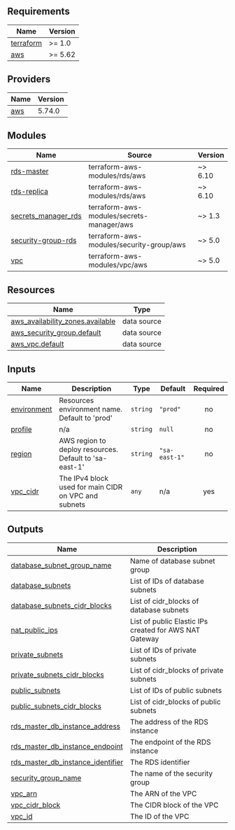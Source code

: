 ## Requirements

| Name | Version |
|------|---------|
| <a name="requirement_terraform"></a> [terraform](#requirement\_terraform) | >= 1.0 |
| <a name="requirement_aws"></a> [aws](#requirement\_aws) | >= 5.62 |

## Providers

| Name | Version |
|------|---------|
| <a name="provider_aws"></a> [aws](#provider\_aws) | 5.74.0 |

## Modules

| Name | Source | Version |
|------|--------|---------|
| <a name="module_rds-master"></a> [rds-master](#module\_rds-master) | terraform-aws-modules/rds/aws | ~> 6.10 |
| <a name="module_rds-replica"></a> [rds-replica](#module\_rds-replica) | terraform-aws-modules/rds/aws | ~> 6.10 |
| <a name="module_secrets_manager_rds"></a> [secrets\_manager\_rds](#module\_secrets\_manager\_rds) | terraform-aws-modules/secrets-manager/aws | ~> 1.3 |
| <a name="module_security-group-rds"></a> [security-group-rds](#module\_security-group-rds) | terraform-aws-modules/security-group/aws | ~> 5.0 |
| <a name="module_vpc"></a> [vpc](#module\_vpc) | terraform-aws-modules/vpc/aws | ~> 5.0 |

## Resources

| Name | Type |
|------|------|
| [aws_availability_zones.available](https://registry.terraform.io/providers/hashicorp/aws/latest/docs/data-sources/availability_zones) | data source |
| [aws_security_group.default](https://registry.terraform.io/providers/hashicorp/aws/latest/docs/data-sources/security_group) | data source |
| [aws_vpc.default](https://registry.terraform.io/providers/hashicorp/aws/latest/docs/data-sources/vpc) | data source |

## Inputs

| Name | Description | Type | Default | Required |
|------|-------------|------|---------|:--------:|
| <a name="input_environment"></a> [environment](#input\_environment) | Resources environment name. Default to 'prod' | `string` | `"prod"` | no |
| <a name="input_profile"></a> [profile](#input\_profile) | n/a | `string` | `null` | no |
| <a name="input_region"></a> [region](#input\_region) | AWS region to deploy resources. Default to 'sa-east-1' | `string` | `"sa-east-1"` | no |
| <a name="input_vpc_cidr"></a> [vpc\_cidr](#input\_vpc\_cidr) | The IPv4 block used for main CIDR on VPC and subnets | `any` | n/a | yes |

## Outputs

| Name | Description |
|------|-------------|
| <a name="output_database_subnet_group_name"></a> [database\_subnet\_group\_name](#output\_database\_subnet\_group\_name) | Name of database subnet group |
| <a name="output_database_subnets"></a> [database\_subnets](#output\_database\_subnets) | List of IDs of database subnets |
| <a name="output_database_subnets_cidr_blocks"></a> [database\_subnets\_cidr\_blocks](#output\_database\_subnets\_cidr\_blocks) | List of cidr\_blocks of database subnets |
| <a name="output_nat_public_ips"></a> [nat\_public\_ips](#output\_nat\_public\_ips) | List of public Elastic IPs created for AWS NAT Gateway |
| <a name="output_private_subnets"></a> [private\_subnets](#output\_private\_subnets) | List of IDs of private subnets |
| <a name="output_private_subnets_cidr_blocks"></a> [private\_subnets\_cidr\_blocks](#output\_private\_subnets\_cidr\_blocks) | List of cidr\_blocks of private subnets |
| <a name="output_public_subnets"></a> [public\_subnets](#output\_public\_subnets) | List of IDs of public subnets |
| <a name="output_public_subnets_cidr_blocks"></a> [public\_subnets\_cidr\_blocks](#output\_public\_subnets\_cidr\_blocks) | List of cidr\_blocks of public subnets |
| <a name="output_rds_master_db_instance_address"></a> [rds\_master\_db\_instance\_address](#output\_rds\_master\_db\_instance\_address) | The address of the RDS instance |
| <a name="output_rds_master_db_instance_endpoint"></a> [rds\_master\_db\_instance\_endpoint](#output\_rds\_master\_db\_instance\_endpoint) | The endpoint of the RDS instance |
| <a name="output_rds_master_db_instance_identifier"></a> [rds\_master\_db\_instance\_identifier](#output\_rds\_master\_db\_instance\_identifier) | The RDS identifier |
| <a name="output_security_group_name"></a> [security\_group\_name](#output\_security\_group\_name) | The name of the security group |
| <a name="output_vpc_arn"></a> [vpc\_arn](#output\_vpc\_arn) | The ARN of the VPC |
| <a name="output_vpc_cidr_block"></a> [vpc\_cidr\_block](#output\_vpc\_cidr\_block) | The CIDR block of the VPC |
| <a name="output_vpc_id"></a> [vpc\_id](#output\_vpc\_id) | The ID of the VPC |
